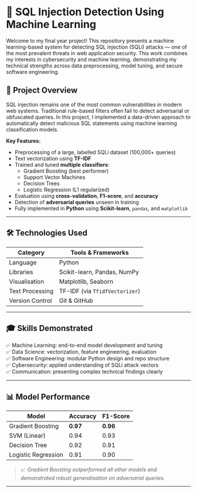 # 🔐 SQL Injection Detection Using Machine Learning

Welcome to my final year project! This repository presents a machine learning-based system for detecting SQL injection (SQLi) attacks — one of the most prevalent threats in web application security. This work combines my interests in cybersecurity and machine learning, demonstrating my technical strengths across data preprocessing, model tuning, and secure software engineering.

## 📌 Project Overview

SQL injection remains one of the most common vulnerabilities in modern web systems. Traditional rule-based filters often fail to detect adversarial or obfuscated queries. In this project, I implemented a data-driven approach to automatically detect malicious SQL statements using machine learning classification models.

**Key Features:**

- Preprocessing of a large, labelled SQLi dataset (100,000+ queries)
- Text vectorization using **TF-IDF**
- Trained and tuned **multiple classifiers**:  
  - Gradient Boosting (best performer)  
  - Support Vector Machines  
  - Decision Trees  
  - Logistic Regression (L1 regularized)
- Evaluation using **cross-validation**, **F1-score**, and **accuracy**
- Detection of **adversarial queries** unseen in training
- Fully implemented in **Python** using **Scikit-learn**, `pandas`, and `matplotlib`

---

## 🛠️ Technologies Used

| Category           | Tools & Frameworks                  |
|--------------------|-------------------------------------|
| Language           | Python                              |
| Libraries          | Scikit-learn, Pandas, NumPy         |
| Visualisation      | Matplotlib, Seaborn                 |
| Text Processing    | TF-IDF (via `TfidfVectorizer`)      |
| Version Control    | Git & GitHub                        |

---

## 🎓 Skills Demonstrated

✅ Machine Learning: end-to-end model development and tuning  
✅ Data Science: vectorization, feature engineering, evaluation  
✅ Software Engineering: modular Python design and repo structure  
✅ Cybersecurity: applied understanding of SQLi attack vectors  
✅ Communication: presenting complex technical findings clearly  

---

## 📊 Model Performance

| Model                | Accuracy | F1-Score |
|----------------------|----------|----------|
| Gradient Boosting    | **0.97** | **0.96** |
| SVM (Linear)         | 0.94     | 0.93     |
| Decision Tree        | 0.92     | 0.91     |
| Logistic Regression  | 0.91     | 0.90     |

> 📈 *Gradient Boosting outperformed all other models and demonstrated robust generalisation on adversarial queries.*

---
